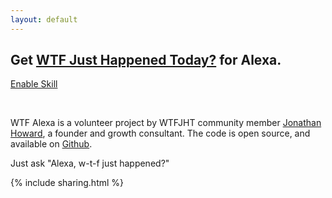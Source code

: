 ```yaml
---
layout: default
---
```


## Get <a href="https://whatthefuckjusthappenedtoday.com/" target="_blank">WTF Just Happened Today?</a> for Alexa.

<div class="addskill"><a class="btn" href="https://www.amazon.com/Now-or-Never-Happened-Today/dp/B06XWJSK86/" target="_blank" role="button">Enable Skill</a></div>
<p>&nbsp;</p>

<p>WTF Alexa is a volunteer project by WTFJHT community member <a href="https://twitter.com/staringispolite" target="_blank">Jonathan Howard</a>, a founder and growth consultant. The code is open source, and available on <a href="https://github.com/staringispolite/wtfjht-alexa-skill" target="_blank">Github</a>. 
</p>

<p>Just ask "Alexa, w-t-f just happened?"</p>

{% include sharing.html %}